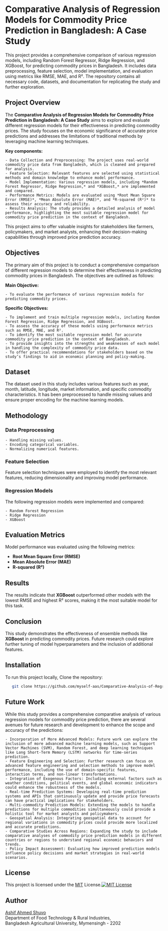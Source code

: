 
# Comparative Analysis of Regression Models for Commodity Price Prediction in Bangladesh: A Case Study

This project provides a comprehensive comparison of various regression models, including Random Forest Regressor, Ridge Regression, and XGBoost, for predicting commodity prices in Bangladesh. It includes data preprocessing, feature selection, model implementation, and evaluation using metrics like RMSE, MAE, and R². The repository contains all necessary code, datasets, and documentation for replicating the study and further exploration.
## Project Overview

The **Comparative Analysis of Regression Models for Commodity Price Prediction in Bangladesh: A Case Study** aims to explore and evaluate different regression models for their effectiveness in predicting commodity prices. The study focuses on the economic significance of accurate price predictions and addresses the limitations of traditional methods by leveraging machine learning techniques.

**Key components:**

    - Data Collection and Preprocessing: The project uses real-world commodity price data from Bangladesh, which is cleaned and prepared for analysis.
    - Feature Selection: Relevant features are selected using statistical methods and domain knowledge to enhance model performance.
    - Model Implementation: Various regression models, including *Random Forest Regressor, Ridge Regression,* and *XGBoost,* are implemented and compared.
    - Performance Metrics: Models are evaluated using *Root Mean Square Error (RMSE)*, *Mean Absolute Error (MAE)*, and *R-squared (R²)* to assess their accuracy and reliability.
    - Results Analysis: The study provides a detailed analysis of model performance, highlighting the most suitable regression model for commodity price prediction in the context of Bangladesh.

This project aims to offer valuable insights for stakeholders like farmers, policymakers, and market analysts, enhancing their decision-making capabilities through improved price prediction accuracy.
## Objectives

The primary aim of this project is to conduct a comprehensive comparison of different regression models to determine their effectiveness in predicting commodity prices in Bangladesh. The objectives are outlined as follows:

**Main Objective:**

    - To evaluate the performance of various regression models for predicting commodity prices.

**Specific Objectives:**

    - To implement and train multiple regression models, including Random Forest Regression, Ridge Regression, and XGBoost.
    - To assess the accuracy of these models using performance metrics such as RMSE, MAE, and R².
    - To identify the most suitable regression model for accurate commodity price prediction in the context of Bangladesh.
    - To provide insights into the strengths and weaknesses of each model in handling the complexity of commodity price data.
    - To offer practical recommendations for stakeholders based on the study’s findings to aid in economic planning and policy-making.
## Dataset

The dataset used in this study includes various features such as year, month, latitude, longitude, market information, and specific commodity characteristics. It has been preprocessed to handle missing values and ensure proper encoding for the machine learning models.
## Methodology

### Data Preprocessing

    - Handling missing values.
    - Encoding categorical variables.
    - Normalizing numerical features.

### Feature Selection

Feature selection techniques were employed to identify the most relevant features, reducing dimensionality and improving model performance.

### Regression Models

The following regression models were implemented and compared:

    - Random Forest Regression
    - Ridge Regression
    - XGBoost
## Evaluation Metrics

Model performance was evaluated using the following metrics:

- **Root Mean Square Error (RMSE)**
- **Mean Absolute Error (MAE)**
- **R-squared (R²)**
## Results

The results indicate that **XGBoost** outperformed other models with the lowest RMSE and highest R² scores, making it the most suitable model for this task.

## Conclusion

This study demonstrates the effectiveness of ensemble methods like **XGBoost** in predicting commodity prices. Future research could explore further tuning of model hyperparameters and the inclusion of additional features.
## Installation

To run this project locally, Clone the repository:

```bash
   git clone https://github.com/myself-aas/Comparative-Analysis-of-Regression-Models-for-Commodity-Price-Prediction-in-Bangladesh-A-Case-Study.git 
   ```
    
## Future Work

While this study provides a comprehensive comparative analysis of various regression models for commodity price prediction, there are several avenues for future research and development to enhance the scope and accuracy of the predictions:

    - Incorporation of More Advanced Models: Future work can explore the inclusion of more advanced machine learning models, such as Support Vector Machines (SVM), Random Forest, and deep learning techniques like Long Short-Term Memory (LSTM) networks for time-series prediction.
    - Feature Engineering and Selection: Further research can focus on advanced feature engineering and selection methods to improve model performance, including the use of domain-specific features, interaction terms, and non-linear transformations.
    - Integration of Exogenous Factors: Including external factors such as weather conditions, political events, and global economic indicators could enhance the robustness of the models.
    - Real-time Prediction Systems: Developing real-time prediction systems and APIs that continuously update and provide price forecasts can have practical implications for stakeholders.
    - Multi-commodity Prediction Models: Extending the models to handle predictions for multiple commodities simultaneously could provide a holistic tool for market analysts and policymakers.
    - Geospatial Analysis: Integrating geospatial data to account for regional variations in commodity prices could provide more localized and accurate predictions.
    - Comparative Studies Across Regions: Expanding the study to include comparative analyses of commodity price prediction models in different countries or regions to understand regional economic behaviors and trends.
    - Policy Impact Assessment: Evaluating how improved prediction models influence policy decisions and market strategies in real-world scenarios.
## License

This project is licensed under the [MIT](https://choosealicense.com/licenses/mit/) License.[![MIT License](https://img.shields.io/badge/License-MIT-green.svg)](https://choosealicense.com/licenses/mit/)


## Author

[Ashif Ahmed Shuvo](https://github.com/myself-aas)  
Department of Food Technology & Rural Industries,  
Bangladesh Agricultural University, Mymensingh - 2202
